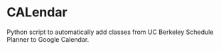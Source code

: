 # CALendar
Python script to automatically add classes from UC Berkeley Schedule Planner to Google Calendar.
